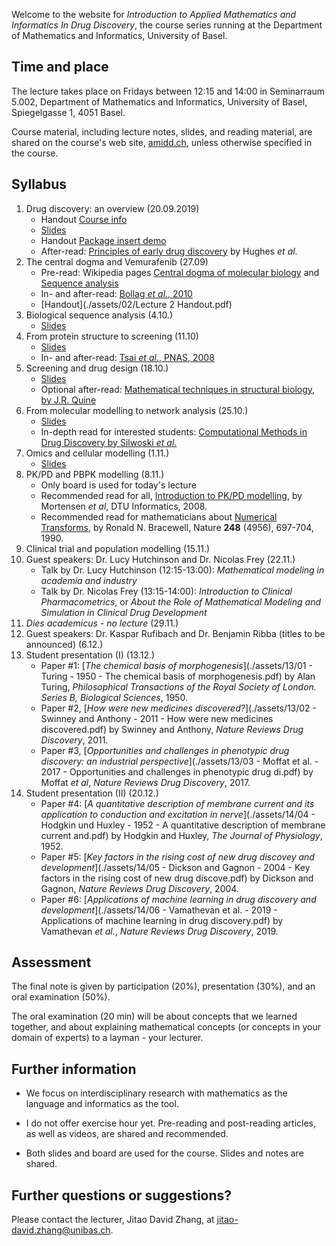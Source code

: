 Welcome to the website for *Introduction to Applied Mathematics and Informatics In Drug Discovery*, the course series running at the Department of Mathematics and Informatics, University of Basel.

## Time and place

The lecture takes place on Fridays between 12:15 and 14:00 in Seminarraum 5.002, Department of Mathematics and Informatics, University of Basel, Spiegelgasse 1, 4051 Basel.

Course material, including lecture notes, slides, and reading material, are shared on the course's web site, [amidd.ch](http://amidd.ch), unless otherwise specified in the course.

## Syllabus

1. Drug discovery: an overview (20.09.2019)
    * Handout [Course info](./assets/01/course-info.pdf)
    * [Slides](./assets/01/AMIDD-01-Introduction.pdf)
    * Handout [Package insert demo](./assets/01/package-insert-demo.pdf)
    * After-read: [Principles of early drug discovery](./assets/01/Principles-DD-Hughes.pdf) by Hughes *et al.*
2. The central dogma and Vemurafenib (27.09)
    * Pre-read: Wikipedia pages [Central dogma of molecular biology](https://en.wikipedia.org/wiki/Central_dogma_of_molecular_biology) and [Sequence analysis](https://en.wikipedia.org/wiki/Sequence_analysis)
    * In- and after-read: [Bollag *et al.*, 2010](./assets/02/Bollag-Nature-2010.pdf)
    * [Handout](./assets/02/Lecture 2 Handout.pdf)
3. Biological sequence analysis (4.10.)
    * [Slides](./assets/02/AMIDD-02-BioSeq.pdf)
4. From protein structure to screening (11.10)
    * [Slides](./assets/04/AMIDD-04-screening.pdf)
    * In- and after-read: [Tsai *et al.*, PNAS, 2008](./assets/04/Tsai-BRAF-PNAS-2008.pdf)
5. Screening and drug design (18.10.)
    * [Slides](./assets/05/AMIDD-05-screening-drug-design.pdf)
    * Optional after-read: [Mathematical techniques in structural biology, by J.R. Quine](./assets/05/JRQuine-MathBiophysicsBook.pdf)
6. From molecular modelling to network analysis (25.10.)
    * [Slides](./assets/06/AMIDD-06-molecular-modelling.pdf)
    * In-depth read for interested students: [Computational Methods in Drug Discovery by Silwoski *et al.*](./assets/06/Sliwoski-PharmacologicalReviews-2014-Computational-Methods-In-Drug-Discovery.pdf)
7. Omics and cellular modelling (1.11.)
    * [Slides](./assets/07/AMIDD-07-omics-cellular-modelling.pdf)
9. PK/PD and PBPK modelling (8.11.)
    * Only board is used for today's lecture
    * Recommended read for all, [Introduction to PK/PD modelling](./assets/08/2008-Mortensen-IntroductionToPKPDModelling.pdf), by Mortensen *et al*, DTU Informatics, 2008.
    * Recommended read for mathematicians about [Numerical Transforms](./assets/08/Bracewell-1990-NumericalTransforms.pdf), by Ronald N. Bracewell, Nature **248** (4956), 697-704, 1990.
9. Clinical trial and population modelling (15.11.)
10. Guest speakers: Dr. Lucy Hutchinson and Dr. Nicolas Frey (22.11.)
    * Talk by Dr. Lucy Hutchinson (12:15-13:00): *Mathematical modeling in academia and industry*
    * Talk by Dr. Nicolas Frey (13:15-14:00): *Introduction to Clinical Pharmacometrics*, or *About the Role of Mathematical Modeling and Simulation in Clinical Drug Development*
11. *Dies academicus - no lecture* (29.11.)
12. Guest speakers: Dr. Kaspar Rufibach and Dr. Benjamin Ribba (titles to be announced) (6.12.)
13. Student presentation (I) (13.12.)
    * Paper #1: [*The chemical basis of morphogenesis*](./assets/13/01 - Turing - 1950 - The chemical basis of morphogenesis.pdf) by Alan Turing, *Philosophical Transactions of the Royal Society of London. Series B, Biological Sciences*, 1950.
    * Paper #2, [*How were new medicines discovered?*](./assets/13/02 - Swinney and Anthony - 2011 - How were new medicines discovered.pdf) by Swinney and Anthony, *Nature Reviews Drug Discovery*, 2011.
    * Paper #3, [*Opportunities and challenges in phenotypic drug discovery: an industrial perspective*](./assets/13/03 - Moffat et al. - 2017 - Opportunities and challenges in phenotypic drug di.pdf) by Moffat *et al*, *Nature Reviews Drug Discovery*, 2017.
14. Student presentation (II) (20.12.)
    * Paper #4: [*A quantitative description of membrane current and its application to conduction and excitation in nerve*](./assets/14/04 - Hodgkin und Huxley - 1952 - A quantitative description of membrane current and.pdf) by Hodgkin and Huxley, *The Journal of Physiology*, 1952.
    * Paper #5: [*Key factors in the rising cost of new drug discovey and development*](./assets/14/05 - Dickson and Gagnon - 2004 - Key factors in the rising cost of new drug discove.pdf) by Dickson and Gagnon, *Nature Reviews Drug Discovery*, 2004.
    * Paper #6: [*Applications of machine learning in drug discovery and development*](./assets/14/06 - Vamathevan et al. - 2019 - Applications of machine learning in drug discovery.pdf) by Vamathevan *et al.*, *Nature Reviews Drug Discovery*, 2019.

## Assessment

The final note is given by participation (20%), presentation (30%), and an oral examination (50%). 

The oral examination (20 min) will be about concepts that we learned together, and about explaining mathematical concepts (or concepts in your domain of experts) to a layman - your lecturer.

## Further information

* We focus on interdisciplinary research with mathematics as the language and informatics as the tool.

* I do not offer exercise hour yet. Pre-reading and post-reading articles, as well as videos, are shared and recommended.

* Both slides and board are used for the course. Slides and notes are shared.

## Further questions or suggestions?

Please contact the lecturer, Jitao David Zhang, at [jitao-david.zhang@unibas.ch](mailto:jitao-david.zhang@unibas.ch).


